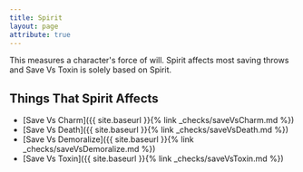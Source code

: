 ```yaml
---
title: Spirit
layout: page
attribute: true
---
```


This measures a character's force of will. Spirit affects most saving throws and Save Vs Toxin is solely based on Spirit.

## Things That Spirit Affects

- [Save Vs Charm]({{ site.baseurl }}{% link _checks/saveVsCharm.md %})
- [Save Vs Death]({{ site.baseurl }}{% link _checks/saveVsDeath.md %})
- [Save Vs Demoralize]({{ site.baseurl }}{% link _checks/saveVsDemoralize.md %})
- [Save Vs Toxin]({{ site.baseurl }}{% link _checks/saveVsToxin.md %})
